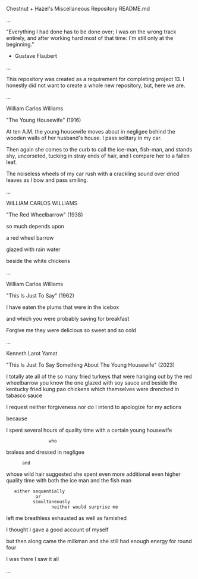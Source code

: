 Chestnut + Hazel's Miscellaneous Repository README.md

...

"Everything I had done has to be done 
over; I was on the wrong track entirely, 
and after working hard most of that time: 
I'm still only at the beginning." 

- Gustave Flaubert

...

This repository was created as a requirement for
completing project 13. I honestly did not want to
create a whole new repository, but, here we are.

...

William Carlos Williams

"The Young Housewife"  (1916)

At ten A.M. the young housewife
moves about in negligee behind
the wooden walls of her husband's house.
I pass solitary in my car.

Then again she comes to the curb
to call the ice-man, fish-man, and stands
shy, uncorseted, tucking in
stray ends of hair, and I compare her
to a fallen leaf.

The noiseless wheels of my car
rush with a crackling sound over
dried leaves as I bow and pass smiling.

...

WILLIAM CARLOS WILLIAMS

"The Red Wheelbarrow" (1938)

so much depends
upon

a red wheel
barrow

glazed with rain
water

beside the white
chickens

...

William Carlos Williams

"This Is Just To Say" (1962)

I have eaten
the plums
that were in
the icebox

and which
you were probably
saving
for breakfast

Forgive me
they were delicious
so sweet
and so cold

...

Kenneth Larot Yamat

"This Is Just To Say Something About The Young Housewife" (2023)

I totally ate all of the  so many    fried turkeys
that were hanging out
by the red wheelbarrow
you know     the one glazed with
soy sauce and beside the 
                      kentucky fried 
                             kung pao chickens
           which 
themselves were drenched in
              tabasco sauce

I request neither forgiveness
nor do I intend to apologize for
          my actions 

because 

I spent several hours
of quality time
with a certain young housewife

                    who

braless and dressed in negligee 

          and 

whose wild hair suggested
she spent even more additional
even higher quality time with
both the ice man
and the fish man

       either sequentially 
               or 
              simultaneously 
                     neither would surprise me

left me    breathless    exhausted
as well as      famished

I thought I gave a good
account of myself

but then along came 
          the milkman
and    she             still
   had enough energy 
       for 
    round four

I was there
I saw it all

...
